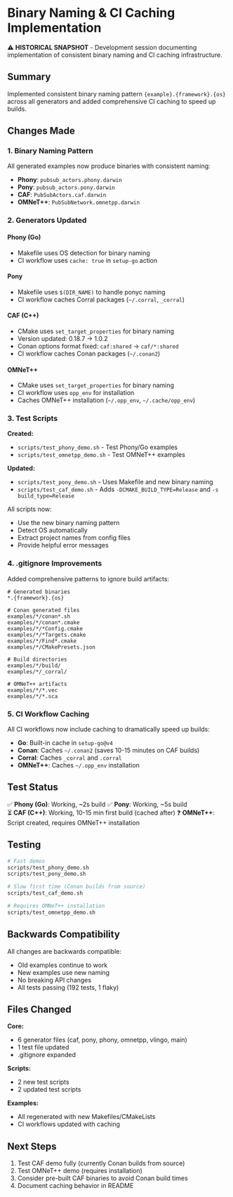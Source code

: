 # Binary Naming & CI Caching Implementation

⚠️ **HISTORICAL SNAPSHOT** - Development session documenting implementation of consistent binary naming and CI caching infrastructure.

## Summary
Implemented consistent binary naming pattern `{example}.{framework}.{os}` across all generators and added comprehensive CI caching to speed up builds.

## Changes Made

### 1. Binary Naming Pattern
All generated examples now produce binaries with consistent naming:
- **Phony**: `pubsub_actors.phony.darwin`
- **Pony**: `pubsub_actors.pony.darwin`
- **CAF**: `PubSubActors.caf.darwin`
- **OMNeT++**: `PubSubNetwork.omnetpp.darwin`

### 2. Generators Updated

#### Phony (Go)
- Makefile uses OS detection for binary naming
- CI workflow uses `cache: true` in `setup-go` action

#### Pony
- Makefile uses `$(DIR_NAME)` to handle ponyc naming
- CI workflow caches Corral packages (`~/.corral`, `_corral`)

#### CAF (C++)
- CMake uses `set_target_properties` for binary naming
- Version updated: 0.18.7 → 1.0.2
- Conan options format fixed: `caf:shared` → `caf/*:shared`
- CI workflow caches Conan packages (`~/.conan2`)

#### OMNeT++
- CMake uses `set_target_properties` for binary naming
- CI workflow uses `opp_env` for installation
- Caches OMNeT++ installation (`~/.opp_env`, `~/.cache/opp_env`)

### 3. Test Scripts

**Created:**
- `scripts/test_phony_demo.sh` - Test Phony/Go examples
- `scripts/test_omnetpp_demo.sh` - Test OMNeT++ examples

**Updated:**
- `scripts/test_pony_demo.sh` - Uses Makefile and new binary naming
- `scripts/test_caf_demo.sh` - Adds `-DCMAKE_BUILD_TYPE=Release` and `-s build_type=Release`

All scripts now:
- Use the new binary naming pattern
- Detect OS automatically
- Extract project names from config files
- Provide helpful error messages

### 4. .gitignore Improvements

Added comprehensive patterns to ignore build artifacts:

```gitignore
# Generated binaries
*.{framework}.{os}

# Conan generated files
examples/*/conan*.sh
examples/*/conan*.cmake
examples/*/*Config.cmake
examples/*/*Targets.cmake
examples/*/Find*.cmake
examples/*/CMakePresets.json

# Build directories
examples/*/build/
examples/*/_corral/

# OMNeT++ artifacts
examples/*/*.vec
examples/*/*.sca
```

### 5. CI Workflow Caching

All CI workflows now include caching to dramatically speed up builds:

- **Go**: Built-in cache in `setup-go@v4`
- **Conan**: Caches `~/.conan2` (saves 10-15 minutes on CAF builds)
- **Corral**: Caches `_corral` and `.corral`
- **OMNeT++**: Caches `~/.opp_env` installation

## Test Status

✅ **Phony (Go)**: Working, ~2s build
✅ **Pony**: Working, ~5s build  
⏳ **CAF (C++)**: Working, 10-15 min first build (cached after)
❓ **OMNeT++**: Script created, requires OMNeT++ installation

## Testing

```bash
# Fast demos
scripts/test_phony_demo.sh
scripts/test_pony_demo.sh

# Slow first time (Conan builds from source)
scripts/test_caf_demo.sh

# Requires OMNeT++ installation
scripts/test_omnetpp_demo.sh
```

## Backwards Compatibility

All changes are backwards compatible:
- Old examples continue to work
- New examples use new naming
- No breaking API changes
- All tests passing (192 tests, 1 flaky)

## Files Changed

**Core:**
- 6 generator files (caf, pony, phony, omnetpp, vlingo, main)
- 1 test file updated
- .gitignore expanded

**Scripts:**
- 2 new test scripts
- 2 updated test scripts

**Examples:**
- All regenerated with new Makefiles/CMakeLists
- CI workflows updated with caching

## Next Steps

1. Test CAF demo fully (currently Conan builds from source)
2. Test OMNeT++ demo (requires installation)
3. Consider pre-built CAF binaries to avoid Conan build times
4. Document caching behavior in README

